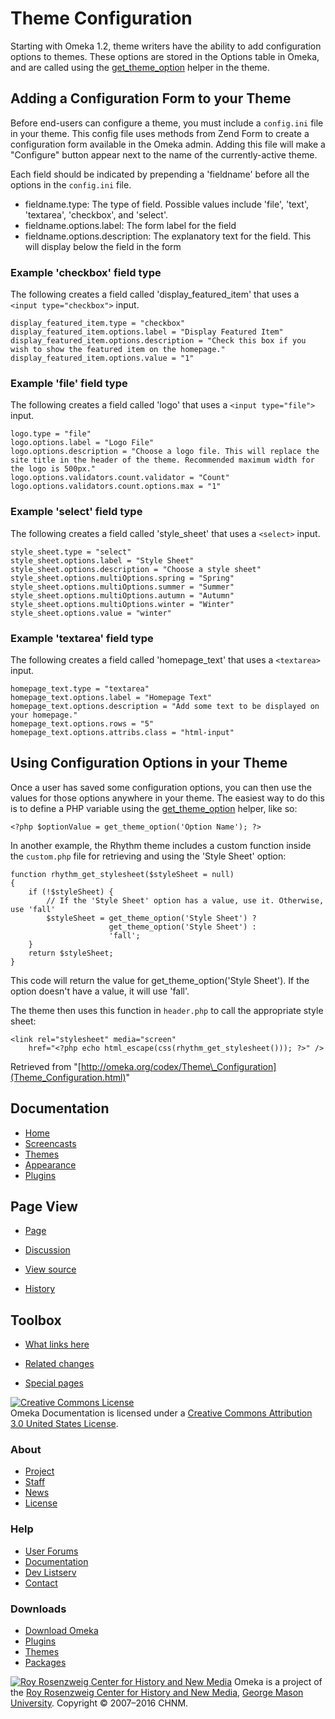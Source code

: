 Theme Configuration
===================

<div id="primary">

Starting with Omeka 1.2, theme writers have the ability to add
configuration options to themes. These options are stored in the Options
table in Omeka, and are called using the
[get\_theme\_option](Theme_API/get_theme_option.html "Theme API/get theme option")
helper in the theme.

<span id="Adding_a_Configuration_Form_to_your_Theme" class="mw-headline"> Adding a Configuration Form to your Theme </span>
---------------------------------------------------------------------------------------------------------------------------

Before end-users can configure a theme, you must include a `config.ini`
file in your theme. This config file uses methods from Zend Form to
create a configuration form available in the Omeka admin. Adding this
file will make a "Configure" button appear next to the name of the
currently-active theme.

Each field should be indicated by prepending a 'fieldname' before all
the options in the `config.ini` file.

-   fieldname.type: The type of field. Possible values include 'file',
    'text', 'textarea', 'checkbox', and 'select'.
-   fieldname.options.label: The form label for the field
-   fieldname.options.description: The explanatory text for the field.
    This will display below the field in the form

### <span id="Example_.27checkbox.27_field_type" class="mw-headline"> Example 'checkbox' field type </span>

The following creates a field called 'display\_featured\_item' that uses
a `<input type="checkbox">` input.

<div class="mw-geshi mw-content-ltr" dir="ltr">

<div class="ini source-ini">

``` {.de1}
display_featured_item.type = "checkbox"
display_featured_item.options.label = "Display Featured Item"
display_featured_item.options.description = "Check this box if you wish to show the featured item on the homepage."
display_featured_item.options.value = "1"
```

</div>

</div>

### <span id="Example_.27file.27_field_type" class="mw-headline"> Example 'file' field type </span>

The following creates a field called 'logo' that uses a
`<input type="file">` input.

<div class="mw-geshi mw-content-ltr" dir="ltr">

<div class="ini source-ini">

``` {.de1}
logo.type = "file"
logo.options.label = "Logo File"
logo.options.description = "Choose a logo file. This will replace the site title in the header of the theme. Recommended maximum width for the logo is 500px."
logo.options.validators.count.validator = "Count"
logo.options.validators.count.options.max = "1"
```

</div>

</div>

### <span id="Example_.27select.27_field_type" class="mw-headline"> Example 'select' field type </span>

The following creates a field called 'style\_sheet' that uses a
`<select>` input.

<div class="mw-geshi mw-content-ltr" dir="ltr">

<div class="ini source-ini">

``` {.de1}
style_sheet.type = "select"
style_sheet.options.label = "Style Sheet"
style_sheet.options.description = "Choose a style sheet"
style_sheet.options.multiOptions.spring = "Spring"
style_sheet.options.multiOptions.summer = "Summer"
style_sheet.options.multiOptions.autumn = "Autumn"
style_sheet.options.multiOptions.winter = "Winter"
style_sheet.options.value = "winter"
```

</div>

</div>

### <span id="Example_.27textarea.27_field_type" class="mw-headline"> Example 'textarea' field type </span>

The following creates a field called 'homepage\_text' that uses a
`<textarea>` input.

<div class="mw-geshi mw-content-ltr" dir="ltr">

<div class="ini source-ini">

``` {.de1}
homepage_text.type = "textarea"
homepage_text.options.label = "Homepage Text"
homepage_text.options.description = "Add some text to be displayed on your homepage."
homepage_text.options.rows = "5"
homepage_text.options.attribs.class = "html-input"
```

</div>

</div>

<span id="Using_Configuration_Options_in_your_Theme" class="mw-headline"> Using Configuration Options in your Theme </span>
---------------------------------------------------------------------------------------------------------------------------

Once a user has saved some configuration options, you can then use the
values for those options anywhere in your theme. The easiest way to do
this is to define a PHP variable using the
[get\_theme\_option](Theme_API/get_theme_option.html "Theme API/get theme option")
helper, like so:

<div class="mw-geshi mw-content-ltr" dir="ltr">

<div class="php source-php">

``` {.de1}
<?php $optionValue = get_theme_option('Option Name'); ?>
```

</div>

</div>

In another example, the Rhythm theme includes a custom function inside
the `custom.php` file for retrieving and using the 'Style Sheet' option:

<div class="mw-geshi mw-content-ltr" dir="ltr">

<div class="php source-php">

``` {.de1}
function rhythm_get_stylesheet($styleSheet = null)
{    
    if (!$styleSheet) {
        // If the 'Style Sheet' option has a value, use it. Otherwise, use 'fall'  
        $styleSheet = get_theme_option('Style Sheet') ?
                      get_theme_option('Style Sheet') : 
                      'fall';
    }
    return $styleSheet;   
}
```

</div>

</div>

This code will return the value for get\_theme\_option('Style Sheet').
If the option doesn't have a value, it will use 'fall'.

The theme then uses this function in `header.php` to call the
appropriate style sheet:

<div class="mw-geshi mw-content-ltr" dir="ltr">

<div class="html4strict source-html4strict">

``` {.de1}
<link rel="stylesheet" media="screen" 
    href="<?php echo html_escape(css(rhythm_get_stylesheet())); ?>" />
```

</div>

</div>

<div class="printfooter">

Retrieved from
"[http://omeka.org/codex/Theme\_Configuration](Theme_Configuration.html)"

</div>

<div id="catlinks" class="catlinks catlinks-allhidden">

</div>

</div>

<div id="secondary">

<div class="portlet">

Documentation
-------------

-   [Home](http://omeka.org/codex/)
-   [Screencasts](http://omeka.org/codex/Screencasts)
-   [Themes](http://omeka.org/codex/Managing_Themes_2.0)
-   [Appearance](http://omeka.org/codex/Managing_Appearance_2.0)
-   [Plugins](http://omeka.org/codex/Plugins2.0)

</div>

<div class="portlet">

Page View
---------

-   <div id="nav-page">

    </div>

    [Page](Theme_Configuration.html)
-   <div id="nav-discussion">

    </div>

    [Discussion](http://omeka.org/c/index.php?title=Talk:Theme_Configuration&action=edit&redlink=1)
-   <div id="nav-view_source">

    </div>

    [View
    source](http://omeka.org/c/index.php?title=Theme_Configuration&action=edit)
-   <div id="nav-history">

    </div>

    [History](http://omeka.org/c/index.php?title=Theme_Configuration&action=history)

</div>

<div id="wiki-toolbox" class="portlet">

Toolbox
-------

-   <div id="t-whatlinkshere">

    </div>

    [What links here](Special:WhatLinksHere/Theme_Configuration.html)
-   <div id="t-recentchangeslinked">

    </div>

    [Related
    changes](Special:RecentChangesLinked/Theme_Configuration.html)
-   <div id="t-specialpages">

    </div>

    [Special pages](http://omeka.org/codex/Special:SpecialPages)

</div>

[![Creative Commons
License](https://i.creativecommons.org/l/by/3.0/us/88x31.png)](http://creativecommons.org/licenses/by/3.0/us/)\
Omeka Documentation is licensed under a [Creative Commons Attribution
3.0 United States
License](http://creativecommons.org/licenses/by/3.0/us/).

</div>

</div>

</div>

<div id="footer">

<div class="padding">

<div id="sitemap">

<div class="section">

### About

-   [Project](../index.html%3Fp=2.html)
-   [Staff](../index.html%3Fp=3.html)
-   [News](../blog.1.html)
-   [License](http://www.gnu.org/copyleft/gpl.html)

</div>

<div class="section">

### Help

-   [User Forums](../forums/topic/mysqli-stmt.bind-result.html)
-   [Documentation](http://omeka.org/codex/)
-   [Dev Listserv](http://groups.google.com/group/omeka-dev)
-   [Contact](http://omeka.org/contact/)

</div>

<div class="section">

### Downloads

-   [Download Omeka](../download.1.html)
-   [Plugins](../plugins.html)
-   [Themes](../download/themes/index.html)
-   [Packages](../index.html%3Fp=222.html)

</div>

</div>

<div id="chnm-meta">

<span id="chnm-logo">[![Roy Rosenzweig Center for History and New
Media](http://omeka.org/ui/i/rrchnm-logo-regular.gif)](http://chnm.gmu.edu)</span>
Omeka is a project of the [Roy Rosenzweig Center for History and New
Media](http://chnm.gmu.edu), [George Mason
University](http://www.gmu.edu). Copyright © 2007–2016 CHNM.

</div>

</div>

</div>

</div>
